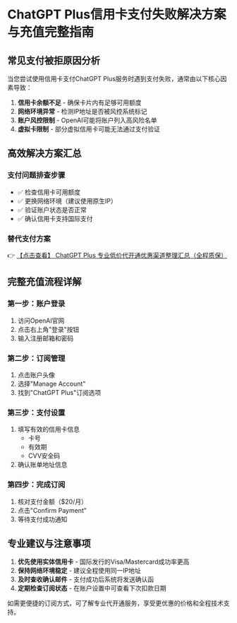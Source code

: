 # ChatGPT Plus信用卡支付失败解决方案与充值完整指南

## 常见支付被拒原因分析

当您尝试使用信用卡支付ChatGPT Plus服务时遇到支付失败，通常由以下核心因素导致：

1. **信用卡余额不足** - 确保卡片内有足够可用额度
2. **网络环境异常** - 检测IP地址是否被风控系统标记
3. **账户风控限制** - OpenAI可能将账户列入高风险名单
4. **虚拟卡限制** - 部分虚拟信用卡可能无法通过支付验证

## 高效解决方案汇总

### 支付问题排查步骤
- ✅ 检查信用卡可用额度
- ✅ 更换网络环境（建议使用原生IP）
- ✅ 验证账户状态是否正常
- ✅ 确认信用卡支持国际支付

### 替代支付方案
👉 [【点击查看】 ChatGPT Plus 专业低价代开通优惠渠道整理汇总（全程质保）](https://bit.ly/DaiKai)

## 完整充值流程详解

### 第一步：账户登录
1. 访问OpenAI官网
2. 点击右上角"登录"按钮
3. 输入注册邮箱和密码

### 第二步：订阅管理
1. 点击账户头像
2. 选择"Manage Account"
3. 找到"ChatGPT Plus"订阅选项

### 第三步：支付设置
1. 填写有效的信用卡信息
   - 卡号
   - 有效期
   - CVV安全码
2. 确认账单地址信息

### 第四步：完成订阅
1. 核对支付金额（$20/月）
2. 点击"Confirm Payment"
3. 等待支付成功通知

## 专业建议与注意事项

1. **优先使用实体信用卡** - 国际发行的Visa/Mastercard成功率更高
2. **保持网络环境稳定** - 建议全程使用同一IP地址
3. **及时查收确认邮件** - 支付成功后系统将发送确认函
4. **定期检查订阅状态** - 在账户设置中可查看下次扣款日期

如需更便捷的订阅方式，可了解专业代开通服务，享受更优惠的价格和全程技术支持。